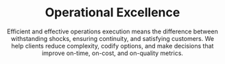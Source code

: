 ---
layout: service
order: 1
title: "Operational Excellence"
subtitle: "Efficient and effective operations execution means the difference between withstanding shocks, ensuring continuity, and satisfying customers. We help clients reduce complexity, codify options, and make decisions that improve on-time, on-cost, and on-quality metrics."
blurb-intro: "Streamline your operations for unmatched efficiency and customer delight."
intro: "How you execute your operations is just as critical as why you do it. SLKone simplifies operations, enhances decision-making, and improves performance in on-time delivery, cost control, and quality. We ensure your business can quickly adapt to market disruptions while maintaining consistency in customer satisfaction."
approach: "We take a holistic view of your operations, understanding that true excellence comes from the seamless integration of people, processes, and technology. Our data-driven methodology allows us to identify bottlenecks, inefficiencies, and opportunities for improvement across your entire value chain."
impact:
  - metric: "15-20% reduction"
    description: "in operational costs"
  - metric: "25-30% increase"
    description: "in overall productivity"
  - metric: "40-50% reduction"
    description: "in defects and errors"
  - metric: "30-40% decrease"
    description: "in order-to-delivery lead times"
  - metric: "20% boost"
    description: "in customer satisfaction scores"
impact_conclusion: "On average, our clients see a 5x return on investment within the first year of implementation. These improvements translate into tangible financial benefits, positioning your business for long-term success."
why_choose:
  - point: "Data-Driven Decisions"
    description: "We turn complex data into clear, actionable strategies."
  - point: "Beyond Advice to Action"
    description: "We implement alongside your team, ensuring real-world results."
  - point: "Cross-Industry Insights"
    description: "We bring fresh perspectives that drive innovative solutions."
  - point: "Aligned Success"
    description: "Our economic models prioritize mutual growth."
  - point: "Versatile Expertise"
    description: "From coding to process redesign, we tackle challenges across the operational spectrum."
  - point: "Results-Driven Partnership"
    description: "We measure our success by the tangible impact we create for your business."
cta: "Ready to achieve operational excellence? Contact SLKone today to learn how we can help you optimize your operations and drive sustainable growth."
icon: "fa-head-side-gear"
color: "blush"
image: "/assets/images/backgrounds/operational-excellence.webp"
---
